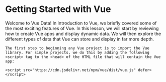 # Getting Started with Vue

Welcome to Vue Data! In Introduction to Vue, we briefly covered some of the most exciting features of Vue. In this lesson, we will start by reviewing how to create Vue apps and display dynamic data. We will then explore the different types of data that Vue can store and display in far more depth.

    The first step to beginning any Vue project is to import the Vue library. For simple projects, we do this by adding the following <script> tag to the <head> of the HTML file that will contain the Vue app:

    <script src="https://cdn.jsdelivr.net/npm/vue/dist/vue.js" defer></script>
